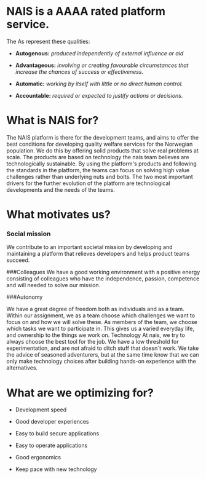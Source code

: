 # NAIS is a AAAA rated platform service.

The As represent these qualities:

- **Autogenous:** _produced independently of external influence or aid_

- **Advantageous:** _involving or creating favourable circumstances that increase the chances of success or effectiveness._

- **Automatic:** _working by itself with little or no direct human control._

- **Accountable:** _required or expected to justify actions or decisions._


# What is NAIS for?

The NAIS platform is there for the development teams, and aims to offer the best conditions for developing quality welfare services for the Norwegian population. We do this by offering solid products that solve real problems at scale. The products are based on technology the nais team believes are technologically sustainable. By using the platform's products and following the standards in the platform, the teams can focus on solving high value challenges rather than underlying nuts and bolts. The two most important drivers for the further evolution of the platform are technological developments and the needs of the teams.

# What motivates us?

### Social mission

We contribute to an important societal mission by developing and maintaining a platform that relieves developers and helps product teams succeed.

###Colleagues
We have a good working environment with a positive energy consisting of colleagues who have the independence, passion, competence and will needed to solve our mission.

###Autonomy

We have a great degree of freedom both as individuals and as a team. Within our assignment, we as a team choose which challenges we want to focus on and how we will solve these. As members of the team, we choose which tasks we want to participate in. This gives us a varied everyday life, and ownership to the things we work on.
Technology
At nais, we try to always choose the best tool for the job. We have a low threshold for experimentation, and are not afraid to ditch stuff that doesn´t work. We take the advice of seasoned adventurers, but at the same time know that we can only make technology choices after building hands-on experience with the alternatives.

# What are we optimizing for?

* Development speed
 
* Good developer experiences
 
* Easy to build secure applications
 
* Easy to operate applications
 
* Good ergonomics
 
* Keep pace with new technology